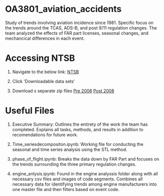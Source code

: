 # OA3801_aviation_accidents
Study of trends involving aviation incidence since 1981.  Specific focus on the trends around the TCAS, ADS-B, and post 9/11 regulation changes.  The team analyzed the effects of FAR part licenses, seasonal changes, and mechancical differences in each event.

# Accessing NTSB
1.  Navigate to the below link:
   [NTSB](https://www.ntsb.gov/safety/data/Pages/Data_Stats.aspx)

2.  Click 'Downloadable data sets'

3.  Download s separate zip files
   [Pre 2008](https://data.ntsb.gov/avdata/FileDirectory/DownloadFile?fileID=C%3A%5Cavdata%5Cavall.zip)
   [Post 2008](https://data.ntsb.gov/avdata/FileDirectory/DownloadFile?fileID=C%3A%5Cavdata%5CPre2008.zip)

# Useful Files
1. Executive Summary: Outlines the entirety of the work the team has completed.  Explains all tasks, methods, and results in addition to recomendations for future work.

2. Time_seriesdecompositon.ipynb: Working file for conducting the seasonal and time series analysis using the STL method.

3. phase_of_flight.ipynb: Breaks the data down by FAR Part and focuses on the trends surrounding the three primary regulation changes.

4. engine_anlysis.ipynb:  Found in the engine analyssis folder along with all necessary csv files and images of code segments.  Combines all necessary data for identifying trends among engine manufacturers into one master file and then filters based on event code.

